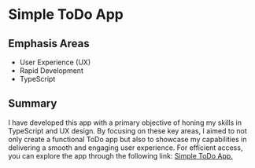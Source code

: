 # Simple ToDo App

## Emphasis Areas

- User Experience (UX)
- Rapid Development
- TypeScript
  
## Summary

I have developed this app with a primary objective of honing my skills in TypeScript and UX design. By focusing on these key areas, I aimed to not only create a functional ToDo app but also to showcase my capabilities in delivering a smooth and engaging user experience. For efficient access, you can explore the app through the following link: [Simple ToDo App.](https://form-test-ui-ux.vercel.app)
